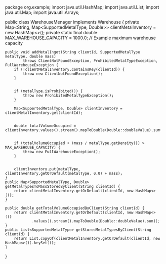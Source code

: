 package org.example;
import java.util.HashMap;
import java.util.List;
import java.util.Map;
import java.util.Arrays;


public class WarehouseMenager implements Warehouse {
    private Map<String, Map<SupportedMetalType, Double>> clientMetalInventory = new HashMap<>();
    private static final double MAX_WAREHOUSE_CAPACITY = 1000.0; // Example maximum warehouse capacity


    public void addMetalIngot(String clientId, SupportedMetalType metalType, double mass)
            throws ClientNotFoundException, ProhibitedMetalTypeException, FullWarehouseException {
        if (!clientMetalInventory.containsKey(clientId)) {
            throw new ClientNotFoundException();
        }


        if (metalType.isProhibited()) {
            throw new ProhibitedMetalTypeException();
        }

        Map<SupportedMetalType, Double> clientInventory = clientMetalInventory.get(clientId);


        double totalVolumeOccupied = clientInventory.values().stream().mapToDouble(Double::doubleValue).sum();


        if (totalVolumeOccupied + (mass / metalType.getDensity()) > MAX_WAREHOUSE_CAPACITY) {
            throw new FullWarehouseException();
        }


        clientInventory.put(metalType, clientInventory.getOrDefault(metalType, 0.0) + mass);
    }
    public Map<SupportedMetalType, Double> getMetalTypesToMassStoredByClient(String clientId) {
        return clientMetalInventory.getOrDefault(clientId, new HashMap<>());
    }

    public double getTotalVolumeOccupiedByClient(String clientId) {
        return clientMetalInventory.getOrDefault(clientId, new HashMap<>())
                .values().stream().mapToDouble(Double::doubleValue).sum();
    }
    public List<SupportedMetalType> getStoredMetalTypesByClient(String clientId) {
        return List.copyOf(clientMetalInventory.getOrDefault(clientId, new HashMap<>()).keySet());
    }
}
